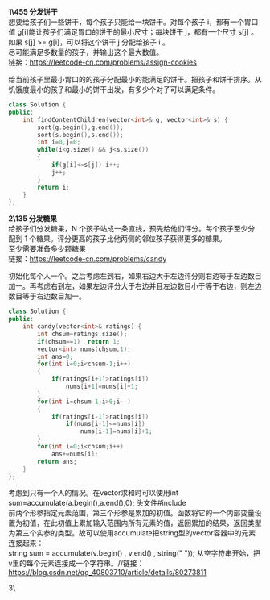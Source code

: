 **1\455 分发饼干**  
想要给孩子们一些饼干，每个孩子只能给一块饼干。对每个孩子 i，都有一个胃口值 g[i]能让孩子们满足胃口的饼干的最小尺寸；每块饼干 j，都有一个尺寸 s[j] 。如果 s[j] >= g[i]，可以将这个饼干 j 分配给孩子 i 。  
尽可能满足多数量的孩子，并输出这个最大数值。  
链接：https://leetcode-cn.com/problems/assign-cookies  
  
给当前孩子里最小胃口的的孩子分配最小的能满足的饼干。把孩子和饼干排序。从饥饿度最小的孩子和最小的饼干出发，有多少个对子可以满足条件。  
```C++
class Solution {
public:
    int findContentChildren(vector<int>& g, vector<int>& s) {
        sort(g.begin(),g.end());
        sort(s.begin(),s.end());
        int i=0,j=0;
        while(i<g.size() && j<s.size())
        {
            if(g[i]<=s[j]) i++;
            j++;
        }
        return i;
    }
};
```
  
**2\135 分发糖果**  
给孩子们分发糖果，N 个孩子站成一条直线，预先给他们评分。每个孩子至少分配到 1 个糖果。评分更高的孩子比他两侧的邻位孩子获得更多的糖果。  
至少需要准备多少颗糖果  
链接：https://leetcode-cn.com/problems/candy  
  
初始化每个人一个。之后考虑左到右，如果右边大于左边评分则右边等于左边数目加一。再考虑右到左，如果左边评分大于右边并且左边数目小于等于右边，则左边数目等于右边数目加一。
```C++
class Solution {
public:
    int candy(vector<int>& ratings) {
        int chsum=ratings.size();
        if(chsum==1)  return 1;
        vector<int> nums(chsum,1);
        int ans=0;
        for(int i=0;i<chsum-1;i++)
        {
            if(ratings[i+1]>ratings[i])
                nums[i+1]=nums[i]+1;
        }
        for(int i=chsum-1;i>0;i--)
        {
            if(ratings[i-1]>ratings[i])
                if(nums[i-1]<=nums[i])
                    nums[i-1]=nums[i]+1;
        }
        for(int i=0;i<chsum;i++)
            ans+=nums[i];
        return ans;
    }
};
```
考虑到只有一个人的情况。在vector求和时可以使用int sum=accumulate(a.begin(),a.end(),0); 头文件#include<numeric>  
前两个形参指定元素范围，第三个形参是累加的初值。函数将它的一个内部变量设置为初值，在此初值上累加输入范围内所有元素的值，返回累加的结果，返回类型为第三个实参的类型。故可以使用accumulate把string型的vector容器中的元素连接起来：  
string sum = accumulate(v.begin() , v.end() , string(" ")); 从空字符串开始，把v里的每个元素连接成一个字符串。//链接：https://blog.csdn.net/qq_40803710/article/details/80273811  
  
  
3\
